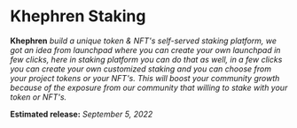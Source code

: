 # Khephren Staking

**Khephren** _build a unique token & NFT's self-served staking platform, we got an idea from launchpad where you can create your own launchpad in few clicks, here in staking platform you can do that as well, in a few clicks you can create your own customized staking and you can choose from your project tokens or your NFT's. This will boost your community growth because of the exposure from our community that willing to stake with your token or NFT's._



**Estimated release:**  _September 5, 2022_
